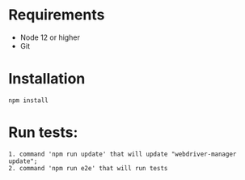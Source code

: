 # Requirements
+ Node 12 or higher
+ Git
# Installation
```
npm install
```
# Run tests:
```
1. command 'npm run update' that will update "webdriver-manager update";
2. command 'npm run e2e' that will run tests
```
